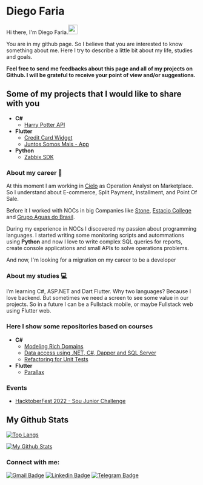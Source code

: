 # Diego Faria

Hi there, I'm Diego Faria.<a href="https://www.gautamkrishnar.com/"><img src="https://media.giphy.com/media/hvRJCLFzcasrR4ia7z/giphy.gif" width="25px"></a>

You are in my github page. So I believe that you are interested to know something about me.
Here I try to describe a little bit about my life, studies and goals.

**Feel free to send me feedbacks about this page and all of my projects on Github. I will be grateful to receive your point of view and/or suggestions.**

## Some of my projects that I would like to share with you
- **C#**
	- [Harry Potter API](https://github.com/diegodrf/HarryPotterApi)
- **Flutter**
	- [Credit Card Widget](https://github.com/diegodrf/credit_card_flutter)
	- [Juntos Somos Mais - App](https://github.com/diegodrf/juntossomosmais-frontend-challenge-app)
- **Python**
	- [Zabbix SDK](https://github.com/diegodrf/ZabbixAPI_py)

### About my career :construction_worker: 
At this moment I am working in [Cielo](https://www.cielo.com.br/) as Operation Analyst on Marketplace. So I understand about E-commerce, Split Payment, Installment, and Point Of Sale.

Before it I worked with NOCs in big Companies like [Stone](https://www.stone.com.br), [Estacio College](https://estacio.br) and [Grupo Águas do Brasil](https://www.grupoaguasdobrasil.com.br).

During my experience in NOCs I discovered my passion about programming languages. I started writing some monitoring scripts and autommations using **Python** and now I love to write complex SQL queries for reports, create console applications and small APIs to solve operations problems.

And now, I'm looking for a migration on my career to be a developer

### About my studies :computer: 
I’m learning C#, ASP.NET and Dart Flutter.
Why two languages? Because I love backend. But sometimes we need a screen to see some value in our projects. So in a future I can be a Fullstack mobile, or maybe Fullstack web using Flutter web.

### Here I show some repositories based on courses
- **C#**
	- [Modeling Rich Domains](https://github.com/diegodrf/ddd-rich-domain-course-baltaio)
	- [Data access using .NET, C#, Dapper and SQL Server](https://github.com/diegodrf/dapper-course-baltaio)
	- [Refactoring for Unit Tests](https://balta.io/player/assistir/5d081362-fb6f-c00e-79ab-8a9b00000000)
- **Flutter**
	- [Parallax](https://github.com/diegodrf/flutter_parallax)

### Events
- [HacktoberFest 2022 - Sou Junior Challenge](https://github.com/SouJunior/code-challenge/tree/main/csharp/diegodrf)

## My Github Stats

[![Top Langs](https://github-readme-stats.vercel.app/api/top-langs/?username=diegodrf&hide=c%2b%2b,CMake,Swift,C,TSQL,Dockerfile,Objective-C,HTML,JavaScript,CSS&langs_count=10,&layout=compact&bg_color=151515&text_color=9e9e9e)](https://github.com/anuraghazra/github-readme-stats)

[![My Github Stats](https://github-readme-stats.vercel.app/api?username=diegodrf&show_icons=true&title_color=fff&icon_color=79ff97&text_color=9f9f9f&bg_color=151515)](https://github.com/diegodrf)

### Connect with me:

[![Gmail Badge](https://img.shields.io/badge/-diego.rdfaria@gmail.com-c14438?style=flat&logo=Gmail&logoColor=white)](mailto:diegordfaria+github@gmail.com "Connect via Email")
[![Linkedin Badge](https://img.shields.io/badge/-Diego%20Faria-0072b1?style=flat&logo=Linkedin&logoColor=white)](https://www.linkedin.com/in/diegorfaria/ "Connect on LinkedIn")
[![Telegram Badge](https://img.shields.io/badge/-@diegodrf-0088CC?style=flat&logo=Telegram&logoColor=white)](https://t.me/diegodrf "Contact on Telegram")

